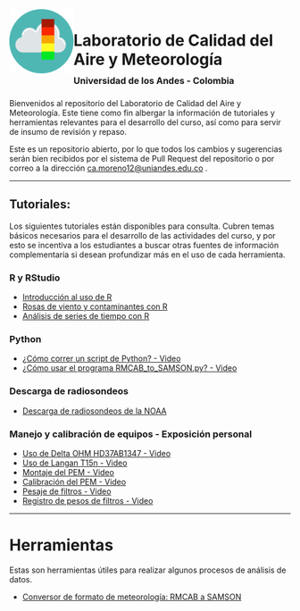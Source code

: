 <img src="IMG/air-quality-icon.png" align="left" width="115">

# Laboratorio de Calidad del Aire y Meteorología <br><font size="3">Universidad de los Andes  - Colombia </font> 



Bienvenidos al repositorio del Laboratorio de Calidad del Aire y Meteorología. Este tiene como fin albergar la información de tutoriales y herramientas relevantes para el desarrollo del curso, así como para servir de insumo de revisión y repaso.

Este es un repositorio abierto, por lo que todos los cambios y sugerencias serán bien recibidos por el sistema de Pull Request del repositorio o por correo a la dirección ca.moreno12@uniandes.edu.co .

---

## Tutoriales:
Los siguientes tutoriales están disponibles para consulta. Cubren temas básicos necesarios para el desarrollo de las actividades del curso, y por esto se incentiva a los estudiantes a buscar otras fuentes de información complementaria si desean profundizar más en el uso de cada herramienta.

### R y RStudio
- [Introducción al uso de R](Tutoriales/introduccion_uso_R.md)
- [Rosas de viento y contaminantes con R](Tutoriales/rosas_viento_contaminantes.md)
- [Análisis de series de tiempo con R](Tutoriales/series_tiempo.md)

### Python
- [¿Cómo correr un script de Python? - Video](https://youtu.be/Yw-tznI5sQs)
- [¿Cómo usar el programa RMCAB_to_SAMSON.py? - Video](https://www.youtube.com/watch?v=J108TSa1oh4)

### Descarga de radiosondeos
- [Descarga de radiosondeos de la NOAA](Tutoriales/radiosondeos_noaa.md)

### Manejo y calibración de equipos - Exposición personal
- [Uso de Delta OHM HD37AB1347 - Video](https://www.youtube.com/watch?v=H3I-pWLRfJM)
- [Uso de Langan T15n - Video](https://www.youtube.com/watch?v=5NE2SSs4Ffw)
- [Montaje del PEM - Video](https://www.youtube.com/watch?v=MzqiZCyaat4)
- [Calibración del PEM - Video](https://youtu.be/ZC-9uzVnQ70)
- [Pesaje de filtros - Video](https://youtu.be/a9NEt6xeWP4)
- [Registro de pesos de filtros - Video](https://youtu.be/DIan86SybKo)

---
# Herramientas
Estas son herramientas útiles para realizar algunos procesos de análisis de datos.

- [Conversor de formato de meteorología: RMCAB a SAMSON](https://github.com/kamitoteles/Meteorology-data-format-conversors)
